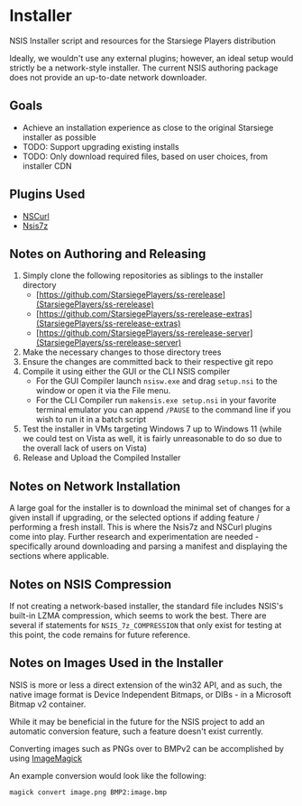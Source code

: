 # Installer
NSIS Installer script and resources for the Starsiege Players distribution

Ideally, we wouldn't use any external plugins; however, an ideal setup would strictly be a network-style installer. The current NSIS authoring package does not provide an up-to-date network downloader.

## Goals
* Achieve an installation experience as close to the original Starsiege installer as possible 
* TODO: Support upgrading existing installs
* TODO: Only download required files, based on user choices, from installer CDN

## Plugins Used

* [NSCurl](https://github.com/negrutiu/nsis-nscurl)
* [Nsis7z](https://nsis.sourceforge.io/Nsis7z_plug-in)

## Notes on Authoring and Releasing

 1. Simply clone the following repositories as siblings to the installer directory
      * [https://github.com/StarsiegePlayers/ss-rerelease](StarsiegePlayers/ss-rerelease)
      * [https://github.com/StarsiegePlayers/ss-rerelease-extras](StarsiegePlayers/ss-rerelease-extras)
      * [https://github.com/StarsiegePlayers/ss-rerelease-server](StarsiegePlayers/ss-rerelease-server)
 2. Make the necessary changes to those directory trees
 3. Ensure the changes are committed back to their respective git repo
 4. Compile it using either the GUI or the CLI NSIS compiler
      * For the GUI Compiler launch `nsisw.exe` and drag `setup.nsi` to the window or open it via the File menu.
      * For the CLI Compiler run `makensis.exe setup.nsi` in your favorite terminal emulator you can append `/PAUSE` to the command line if you wish to run it in a batch script
 5. Test the installer in VMs targeting Windows 7 up to Windows 11 (while we could test on Vista as well, it is fairly unreasonable to do so due to the overall lack of users on Vista)
 6. Release and Upload the Compiled Installer

## Notes on Network Installation

A large goal for the installer is to download the minimal set of changes for a given install if upgrading, or the selected options if adding feature / performing a fresh install. This is where the Nsis7z and NSCurl plugins come into play. Further research and experimentation are needed - specifically around downloading and parsing a manifest and displaying the sections where applicable. 

## Notes on NSIS Compression

If not creating a network-based installer, the standard file includes NSIS's built-in LZMA compression, which seems to work the best.
There are several if statements for `NSIS_7z_COMPRESSION` that only exist for testing at this point, the code remains for future reference.

## Notes on Images Used in the Installer

NSIS is more or less a direct extension of the win32 API, and as such, the native image format is Device Independent Bitmaps, or DIBs - in a Microsoft Bitmap v2 container.

While it may be beneficial in the future for the NSIS project to add an automatic conversion feature, such a feature doesn't exist currently.

Converting images such as PNGs over to BMPv2 can be accomplished by using [ImageMagick](https://imagemagick.org/script/download.php)

An example conversion would look like the following:

`magick convert image.png BMP2:image.bmp` 
